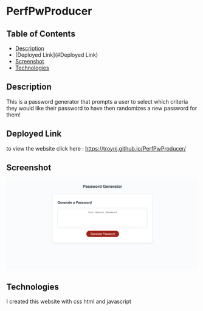 # PerfPwProducer

## Table of Contents
* [Description](#Description)
* [Deployed Link](#Deployed Link)
* [Screenshot](#Screenshot)
* [Technologies](#Technologies)

## Description 
This is a password generator that prompts a user to select which criteria they would like their password to have then randomizes a new password for them!

## Deployed Link
to view the website click here : https://troynj.github.io/PerfPwProducer/


## Screenshot
![screenshot](./assets/images/Screenshot%202022-12-22%20at%2010.44.20%20PM.png)


## Technologies
I created this website with css html and javascript